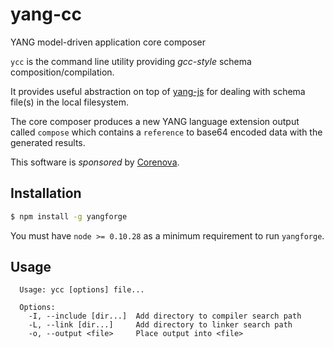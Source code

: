 # yang-cc 

YANG model-driven application core composer

`ycc` is the command line utility providing *gcc-style* schema
composition/compilation.

It provides useful abstraction on top of
[yang-js](http://github.com/saintkepha/yang-js) for dealing with
schema file(s) in the local filesystem.

The core composer produces a new YANG language extension output called
`compose` which contains a `reference` to base64 encoded data with the
generated results.

This software is *sponsored* by [Corenova](http://www.corenova.com).

## Installation
```bash
$ npm install -g yangforge
```

You must have `node >= 0.10.28` as a minimum requirement to run
`yangforge`.

## Usage
```
  Usage: ycc [options] file...

  Options:
    -I, --include [dir...]  Add directory to compiler search path
    -L, --link [dir...]     Add directory to linker search path
    -o, --output <file>     Place output into <file>
```

